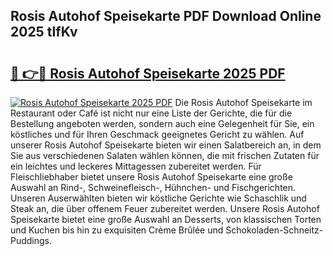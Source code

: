 ## Rosis Autohof Speisekarte PDF Download Online 2025 tIfKv

# <h2><a href="http://gc72fy2.nevu.top/?p=Rosis+Autohof+Speisekarte">🔗 👉🔴 Rosis Autohof Speisekarte 2025 PDF</a></h2>

[![Rosis Autohof Speisekarte 2025 PDF](https://i.imgur.com/dBaPXMq.png)](http://gc72fy2.nevu.top/?p=Rosis+Autohof+Speisekarte)
Die Rosis Autohof Speisekarte im Restaurant oder Café ist nicht nur eine Liste der Gerichte, die für die Bestellung angeboten werden, sondern auch eine Gelegenheit für Sie, ein köstliches und für Ihren Geschmack geeignetes Gericht zu wählen. Auf unserer Rosis Autohof Speisekarte bieten wir einen Salatbereich an, in dem Sie aus verschiedenen Salaten wählen können, die mit frischen Zutaten für ein leichtes und leckeres Mittagessen zubereitet werden. Für Fleischliebhaber bietet unsere Rosis Autohof Speisekarte eine große Auswahl an Rind-, Schweinefleisch-, Hühnchen- und Fischgerichten. Unseren Auserwählten bieten wir köstliche Gerichte wie Schaschlik und Steak an, die über offenem Feuer zubereitet werden. Unsere Rosis Autohof Speisekarte bietet eine große Auswahl an Desserts, von klassischen Torten und Kuchen bis hin zu exquisiten Crème Brûlée und Schokoladen-Schneitz-Puddings.
